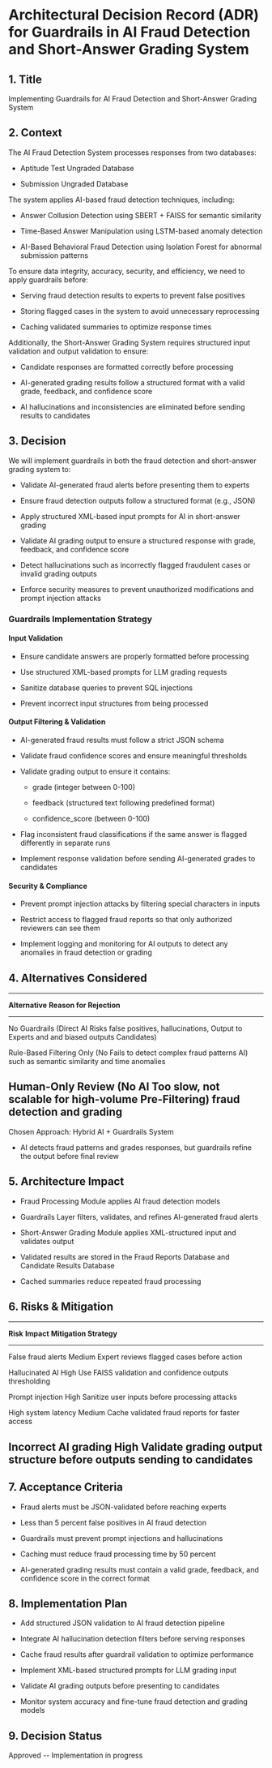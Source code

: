 # **Architectural Decision Record (ADR) for Guardrails in AI Fraud Detection and Short-Answer Grading System**

## **1. Title**

Implementing Guardrails for AI Fraud Detection and Short-Answer Grading
System

## **2. Context**

The AI Fraud Detection System processes responses from two databases:

-   Aptitude Test Ungraded Database

-   Submission Ungraded Database

The system applies AI-based fraud detection techniques, including:

-   Answer Collusion Detection using SBERT + FAISS for semantic
    similarity

-   Time-Based Answer Manipulation using LSTM-based anomaly detection

-   AI-Based Behavioral Fraud Detection using Isolation Forest for
    abnormal submission patterns

To ensure data integrity, accuracy, security, and efficiency, we need to
apply guardrails before:

-   Serving fraud detection results to experts to prevent false
    positives

-   Storing flagged cases in the system to avoid unnecessary
    reprocessing

-   Caching validated summaries to optimize response times

Additionally, the Short-Answer Grading System requires structured input
validation and output validation to ensure:

-   Candidate responses are formatted correctly before processing

-   AI-generated grading results follow a structured format with a valid
    grade, feedback, and confidence score

-   AI hallucinations and inconsistencies are eliminated before sending
    results to candidates

## **3. Decision**

We will implement guardrails in both the fraud detection and
short-answer grading system to:

-   Validate AI-generated fraud alerts before presenting them to experts

-   Ensure fraud detection outputs follow a structured format (e.g.,
    JSON)

-   Apply structured XML-based input prompts for AI in short-answer
    grading

-   Validate AI grading output to ensure a structured response with
    grade, feedback, and confidence score

-   Detect hallucinations such as incorrectly flagged fraudulent cases
    or invalid grading outputs

-   Enforce security measures to prevent unauthorized modifications and
    prompt injection attacks

### **Guardrails Implementation Strategy**

#### **Input Validation**

-   Ensure candidate answers are properly formatted before processing

-   Use structured XML-based prompts for LLM grading requests

-   Sanitize database queries to prevent SQL injections

-   Prevent incorrect input structures from being processed

#### **Output Filtering & Validation**

-   AI-generated fraud results must follow a strict JSON schema

-   Validate fraud confidence scores and ensure meaningful thresholds

-   Validate grading output to ensure it contains:

    -   grade (integer between 0-100)

    -   feedback (structured text following predefined format)

    -   confidence_score (between 0-100)

-   Flag inconsistent fraud classifications if the same answer is
    flagged differently in separate runs

-   Implement response validation before sending AI-generated grades to
    candidates

#### **Security & Compliance**

-   Prevent prompt injection attacks by filtering special characters in
    inputs

-   Restrict access to flagged fraud reports so that only authorized
    reviewers can see them

-   Implement logging and monitoring for AI outputs to detect any
    anomalies in fraud detection or grading

## **4. Alternatives Considered**

  -----------------------------------------------------------------------
  **Alternative**               **Reason for Rejection**
  ----------------------------- -----------------------------------------
  No Guardrails (Direct AI      Risks false positives, hallucinations,
  Output to Experts and         and biased outputs
  Candidates)                   

  Rule-Based Filtering Only (No Fails to detect complex fraud patterns
  AI)                           such as semantic similarity and time
                                anomalies

  Human-Only Review (No AI      Too slow, not scalable for high-volume
  Pre-Filtering)                fraud detection and grading
  -----------------------------------------------------------------------

Chosen Approach: Hybrid AI + Guardrails System

-   AI detects fraud patterns and grades responses, but guardrails
    refine the output before final review

## **5. Architecture Impact**

-   Fraud Processing Module applies AI fraud detection models

-   Guardrails Layer filters, validates, and refines AI-generated fraud
    alerts

-   Short-Answer Grading Module applies XML-structured input and
    validates output

-   Validated results are stored in the Fraud Reports Database and
    Candidate Results Database

-   Cached summaries reduce repeated fraud processing

## **6. Risks & Mitigation**

  ------------------------------------------------------------------------------
  **Risk**             **Impact**   **Mitigation Strategy**
  -------------------- ------------ --------------------------------------------
  False fraud alerts   Medium       Expert reviews flagged cases before action

  Hallucinated AI      High         Use FAISS validation and confidence
  outputs                           thresholding

  Prompt injection     High         Sanitize user inputs before processing
  attacks                           

  High system latency  Medium       Cache validated fraud reports for faster
                                    access

  Incorrect AI grading High         Validate grading output structure before
  outputs                           sending to candidates
  ------------------------------------------------------------------------------

## **7. Acceptance Criteria**

-   Fraud alerts must be JSON-validated before reaching experts

-   Less than 5 percent false positives in AI fraud detection

-   Guardrails must prevent prompt injections and hallucinations

-   Caching must reduce fraud processing time by 50 percent

-   AI-generated grading results must contain a valid grade, feedback,
    and confidence score in the correct format

## **8. Implementation Plan**

-   Add structured JSON validation to AI fraud detection pipeline

-   Integrate AI hallucination detection filters before serving
    responses

-   Cache fraud results after guardrail validation to optimize
    performance

-   Implement XML-based structured prompts for LLM grading input

-   Validate AI grading outputs before presenting to candidates

-   Monitor system accuracy and fine-tune fraud detection and grading
    models

## **9. Decision Status**

Approved -- Implementation in progress
